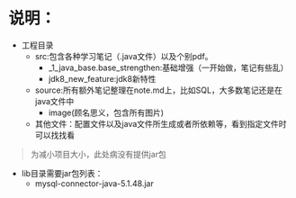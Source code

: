 # 说明：
* 工程目录
    * src:包含各种学习笔记（.java文件）以及个别pdf。
        * _1_java_base.base_strengthen:基础增强（一开始做，笔记有些乱）
        * jdk8_new_feature:jdk8新特性
    * source:所有额外笔记整理在note.md上，比如SQL，大多数笔记还是在java文件中
        * image(顾名思义，包含所有图片)
    * 其他文件：配置文件以及java文件所生成或者所依赖等，看到指定文件时可以找找看

>为减小项目大小，此处病没有提供jar包
* lib目录需要jar包列表：
    * mysql-connector-java-5.1.48.jar